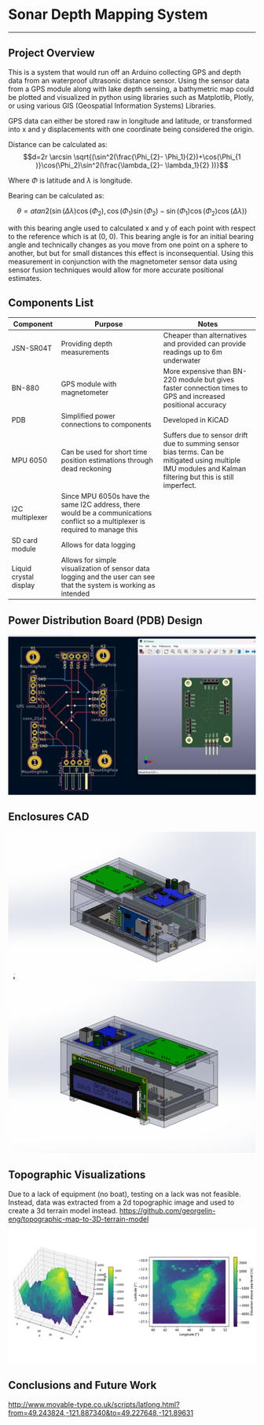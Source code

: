 # Sonar Depth Mapping System
 
___


## Project Overview

This is a system that would run off an Arduino collecting GPS and depth data from an waterproof ultrasonic distance sensor. Using the sensor data from a GPS module along with lake depth sensing, a bathymetric map could be plotted and visualized in python using libraries such as Matplotlib, Plotly, or using various GIS (Geospatial Information Systems) Libraries. 

GPS data can either be stored raw in longitude and latitude, or transformed into x and y displacements with one coordinate being considered the origin. 

Distance can be calculated as:
$$d=2r \arcsin \sqrt{(\sin^2(\frac{\Phi_{2}- \Phi_1}{2}​​)+\cos(\Phi_{1​)}\cos(\Phi_2​)\sin^2(\frac{\lambda_{2}- \lambda_1}{2} ​​)​)}$$

Where $\Phi$ is latitude and $\lambda$ is longitude.

Bearing can be calculated as:

$$θ = atan2( \sin (Δλ) \cos (\Phi_{2}) ,   \cos (\Phi_1) \sin (\Phi_2) − \sin (\Phi_1) \cos (\Phi_2) \cos (Δλ) )$$

with this bearing angle used to calculated x and y of each point with respect to the reference which is at (0, 0). This bearing angle is for an initial bearing angle and technically changes as you move from one point on a sphere to another, but but for small distances this effect is inconsequential. Using this measurement in conjunction with the magnetometer sensor data using sensor fusion techniques would allow for more accurate positional estimates. 


## Components List

| Component              | Purpose                                                                                                                         | Notes                                                                                                                                                       |
| ---------------------- | ------------------------------------------------------------------------------------------------------------------------------- | ----------------------------------------------------------------------------------------------------------------------------------------------------------- |
| JSN-SR04T              | Providing depth measurements                                                                                                    | Cheaper than alternatives and provided can provide readings up to 6m underwater                                                                             |
| BN-880                 | GPS module with magnetometer                                                                                                    | More expensive than BN-220 module but gives faster connection times to GPS and increased positional accuracy                                                |
| PDB                    | Simplified power connections to components                                                                                      | Developed in KiCAD                                                                                                                                          |
| MPU 6050               | Can be used for short time position estimations through dead reckoning                                                          | Suffers due to sensor drift due to summing sensor bias terms. Can be mitigated using multiple IMU modules and Kalman filtering but this is still imperfect. |
| I2C multiplexer        | Since MPU 6050s have the same I2C address, there would be a communications conflict so a multiplexer is required to manage this |                                                                                                                                                             |
| SD card module         | Allows for data logging                                                                                                         |                                                                                                                                                             |
| Liquid crystal display | Allows for simple visualization of sensor data logging and the user can see that the system is working as intended                                                                                                                               |                                                                                                                                                             |



## Power Distribution Board (PDB) Design


![](https://github.com/georgelin-eng/Sonar-Depth-Mapping-System/blob/main/PCB%20Board%20Image.png)



## Enclosures CAD

![](https://github.com/georgelin-eng/Sonar-Depth-Mapping-System/blob/main/Enclosures%20CAD%201.png)
![](https://github.com/georgelin-eng/Sonar-Depth-Mapping-System/blob/main/Enclosures%20CAD%202.png)


## Topographic Visualizations

Due to a lack of equipment (no boat), testing on a lack was not feasible. Instead, data was extracted from a 2d topographic image and used to create a 3d terrain model instead. https://github.com/georgelin-eng/topographic-map-to-3D-terrain-model

![](https://github.com/georgelin-eng/Sonar-Depth-Mapping-System/blob/main/topographic-map-to-3D-terrain-model.png)



## Conclusions and Future Work



http://www.movable-type.co.uk/scripts/latlong.html?from=49.243824,-121.887340&to=49.227648,-121.89631
